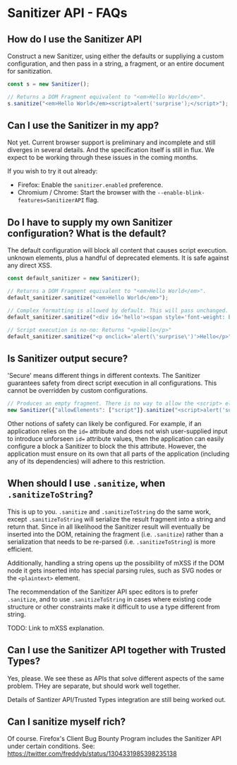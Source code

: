  Sanitizer API - FAQs
======================

## How do I use the Sanitizer API

Construct a new Sanitizer, using either the defaults or suppliying a custom
configuration, and then pass in a string, a fragment, or an entire document
for sanitization.

```js
const s = new Sanitizer();

// Returns a DOM Fragment equivalent to "<em>Hello World</em>".
s.sanitize("<em>Hello World</em><script>alert('surprise');</script>");
```

## Can I use the Sanitizer in my app?

Not yet. Current browser support is preliminary and incomplete and still
diverges in several details. And the specification itself is still in flux.
We expect to be working through these issues in the coming months.

If you wish to try it out already:

* Firefox: Enable the `sanitizer.enabled` preference.
* Chromium / Chrome: Start the browser with the
  `--enable-blink-features=SanitizerAPI` flag.

## Do I have to supply my own Sanitizer configuration? What is the default?

The default configuration will block all content that causes script execution.
unknown elements, plus a handful of deprecated elements.
It is safe against any direct XSS.

```js
const default_sanitizer = new Sanitizer();

// Returns a DOM Fragment equivalent to "<em>Hello World</em>".
default_sanitizer.sanitize("<em>Hello World</em>");

// Complex formatting is allowed by default. This will pass unchanged.
default_sanitizer.sanitize("<div id='hello'><span style='font-weight: bold'><Hello World</span></div>");

// Script execution is no-no: Returns "<p>Hello</p>"
default_sanitizer.sanitize("<p onclick='alert(\'surprise\')'>Hello</p>");
```

## Is Sanitizer output secure?

'Secure' means different things in different contexts. The Sanitizer guarantees
safety from direct script execution in all configurations. This cannot be
overridden by custom configurations.

```js
// Produces an empty fragment. There is no way to allow the <script> element.
new Sanitizer({"allowElements": ["script"]}.sanitize("<script>alert('surprise')</script>");
```

Other notions of safety can likely be configured. For example, if an
application relies on the `id=` attribute and does not wish user-supplied input
to introduce unforseen `id=` attribute values, then the application can easily
configure a block a Sanitizer to block the this attribute. However, the
application must ensure on its own that all parts of the application
(including any of its dependencies) will adhere to this restriction.


## When should I use `.sanitize`, when `.sanitizeToString`?

This is up to you. `.sanitize` and `.sanitizeToString` do the same work,
except `.sanitizeToString` will serialize the result fragment into a string
and return that. Since in all likelihood the Sanitizer result will eventually
be inserted into the DOM, retaining the fragment (i.e. `.sanitize`) rather
than a serialization that needs to be re-parsed (i.e. `.sanitizeToString`)
is more efficient.

Additionally, handling a string opens up the possibility of mXSS if the
DOM node it gets inserted into has special parsing rules, such as SVG nodes
or the `<plaintext>` element.

The recommendation of the Sanitizer API spec editors is to prefer `.sanitize`,
and to use `.sanitizeToString` in cases where existing code structure or
other constraints make it difficult to use a type different from string.

TODO: Link to mXSS explanation.


## Can I use the Sanitizer API together with Trusted Types?

Yes, please. We see these as APIs that solve different aspects of the
same problem. THey are separate, but should work well together.

Details of Santizer API/Trusted Types integration are still being worked out.


## Can I sanitize myself rich?

Of course. Firefox's Client Bug Bounty Program includes the Sanitizer API
under certain conditions. See: https://twitter.com/freddyb/status/1304331985398235138

